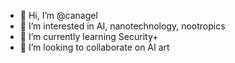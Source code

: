 - 👋 Hi, I’m @canagel
- 👀 I’m interested in AI, nanotechnology, nootropics
- 🌱 I’m currently learning Security+
- 💞️ I’m looking to collaborate on AI art

<!---
canagel/canagel is a ✨ special ✨ repository because its `README.md` (this file) appears on your GitHub profile.
You can click the Preview link to take a look at your changes.
--->
